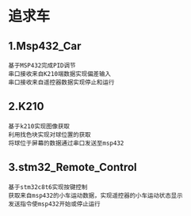 # 追求车
## 1.Msp432_Car
    基于MSP432完成PID调节
    串口接收来自K210端数据实现偏差输入
    串口接收来自遥控器数据实现停止和运行
## 2.K210
    基于k210实现图像获取
    利用找色块实现对球位置的获取
    将球位于屏幕的数据通过串口发送至msp432
## 3.stm32_Remote_Control
    基于stm32c8t6实现按键控制
    获取来自msp432的小车运动数据，实现遥控器的小车运动状态显示
    发送指令使msp432开始或停止运行